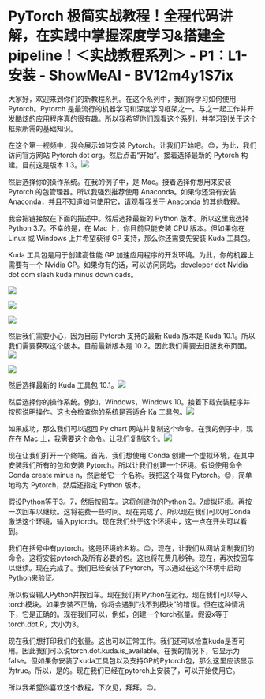 # PyTorch 极简实战教程！全程代码讲解，在实践中掌握深度学习&搭建全 pipeline！＜实战教程系列＞ - P1：L1- 安装 - ShowMeAI - BV12m4y1S7ix

大家好，欢迎来到你们的新教程系列。在这个系列中，我们将学习如何使用 Pytorch。Pytorch 是最流行的机器学习和深度学习框架之一。与之一起工作并开发酷炫的应用程序真的很有趣。所以我希望你们观看这个系列，并学习到关于这个框架所需的基础知识。

在这个第一视频中，我会展示如何安装 Pytorch。让我们开始吧。😊，为此，我们访问官方网站 Pytorch dot org。然后点击“开始”。接着选择最新的 Pytorch 构建。目前这是版本 1.3。![](img/fc51496b5433aed2f6c7414292105f98_1.png)

然后选择你的操作系统。在我的例子中，是 Mac。接着选择你想用来安装 Pytorch 的包管理器。所以我强烈推荐使用 Anaconda。如果你还没有安装 Anaconda，并且不知道如何使用它，请观看我关于 Anaconda 的其他教程。

我会把链接放在下面的描述中。然后选择最新的 Python 版本。所以这里我选择 Python 3.7。不幸的是，在 Mac 上，你目前只能安装 CPU 版本。但如果你在 Linux 或 Windows 上并希望获得 GP 支持，那么你还需要先安装 Kuda 工具包。

Kuda 工具包是用于创建高性能 GP 加速应用程序的开发环境。为此，你的机器上需要有一个 Nvidia GP。如果你有的话，可以访问网站，developer dot Nvidia dot com slash kuda minus downloads。

![](img/fc51496b5433aed2f6c7414292105f98_3.png)

![](img/fc51496b5433aed2f6c7414292105f98_4.png)

![](img/fc51496b5433aed2f6c7414292105f98_5.png)

然后我们需要小心，因为目前 Pytorch 支持的最新 Kuda 版本是 Kuda 10.1。所以我们需要获取这个版本。目前最新版本是 10.2。因此我们需要去旧版发布页面。![](img/fc51496b5433aed2f6c7414292105f98_7.png)

![](img/fc51496b5433aed2f6c7414292105f98_8.png)

然后选择最新的 Kuda 工具包 10.1。![](img/fc51496b5433aed2f6c7414292105f98_10.png)

然后选择你的操作系统。例如，Windows，Windows 10。接着下载安装程序并按照说明操作。这也会检查你的系统是否适合 Ka 工具包。![](img/fc51496b5433aed2f6c7414292105f98_12.png)

如果成功，那么我们可以返回 Py chart 网站并复制这个命令。在我的例子中，现在在 Mac 上，我需要这个命令。让我们复制这个。![](img/fc51496b5433aed2f6c7414292105f98_14.png)

现在让我们打开一个终端。首先，我们想使用 Conda 创建一个虚拟环境，在其中安装我们所有的包和安装 Pytorch。所以让我们创建一个环境。假设使用命令 Conda create minus n，然后给它一个名称。我把这个叫做 Pytorch。😊，简单地称为 Pytorch，然后还指定 Python 版本。

假设Python等于3。7，然后按回车。这将创建你的Python 3。7虚拟环境。再按一次回车以继续。这将花费一些时间。现在完成了。所以现在我们可以用Conda激活这个环境，输入pytorch。现在我们处于这个环境中，这一点在开头可以看到。

我们在括号中有pytorch。这是环境的名称。😊，现在，让我们从网站复制我们的命令。这将安装pytorch及所有必要的包。这也将花费几秒钟。现在，再次按回车以继续。现在完成了。我们已经安装了Pytorch，可以通过在这个环境中启动Python来验证。

所以假设输入Python并按回车。现在我们有Python在运行。现在我们可以导入torch模块。如果安装不正确，你将会遇到“找不到模块”的错误。但在这种情况下，它是正确的。现在我们可以，例如，创建一个torch张量。假设x等于torch.dot.R，大小为3。

现在我们想打印我们的张量。这也可以正常工作。我们还可以检查kuda是否可用。因此我们可以说torch.dot.kuda.is_available。在我的情况下，它显示为false。但如果你安装了kuda工具包以及支持GP的Pytorch包，那么这里应该显示为true。所以，是的。现在我们已经在pytorch上安装了，可以开始使用它。

所以我希望你喜欢这个教程，下次见，拜拜。😊。
